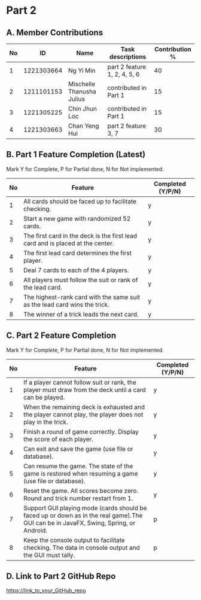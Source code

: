 # Part 2

## A. Member Contributions

No | ID         | Name | Task descriptions | Contribution %
-- | ---------- | ---- | ----------------- | --------------
1  | 1221303664 |Ng Yi Min |  part 2 feature 1, 2, 4, 5, 6           |40
2  |1211101153 |Mischelle Thanusha Julius | contributed in Part 1                  |15
3  |1221305225 | Chin Jhun Loc      |contributed in Part 1         |15
4  | 1221303663 |Chan Yeng Hui   |  part 2 feature 3, 7                 |30


## B. Part 1 Feature Completion (Latest)

Mark Y for Complete, P for Partial done, N for Not implemented.

No | Feature                                                                         | Completed (Y/P/N)
-- | ------------------------------------------------------------------------------- | -----------------
1  | All cards should be faced up to facilitate checking.                            |y
2  | Start a new game with randomized 52 cards.                                      |y
3  | The first card in the deck is the first lead card and is placed at the center.  |y
4  | The first lead card determines the first player.                                |y
5  | Deal 7 cards to each of the 4 players.                                          |y
6  | All players must follow the suit or rank of the lead card.                      |y
7  | The highest-rank card with the same suit as the lead card wins the trick.       |y
8  | The winner of a trick leads the next card.                                      |y


## C. Part 2 Feature Completion

Mark Y for Complete, P for Partial done, N for Not implemented.

No | Feature                                                                          | Completed (Y/P/N)
-- | -------------------------------------------------------------------------------- | -----------------
1  | If a player cannot follow suit or rank, the player must draw from the deck until a card can be played.      |y
2  | When the remaining deck is exhausted and the player cannot play, the player does not play in the trick.                   |y
3  | Finish a round of game correctly. Display the score of each player.              |y
4  | Can exit and save the game (use file or database).                               |y
5  | Can resume the game. The state of the game is restored when resuming a game (use file or database).        |y
6  | Reset the game. All scores become zero. Round and trick number restart from 1.   |y
7  | Support GUI playing mode (cards should be faced up or down as in the real game).The GUI can be in JavaFX, Swing, Spring, or Android.  |p
8  | Keep the console output to facilitate checking. The data in console output and the GUI must tally.                                  |p


## D. Link to Part 2 GitHub Repo

[https://link_to_your_GitHub_repo](https://github.com/Iyoshin/TCP1201-OOPDS-Assignment-2023)

